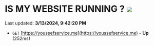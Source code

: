 # IS MY WEBSITE RUNNING ? [![](https://img.shields.io/static/v1?label=Sponsor&message=%E2%9D%A4&logo=GitHub&color=%23fe8e86)](https://github.com/sponsors/<username>)

Last updated: **3/13/2024, 9:42:20 PM**

- `GET` [https://youssefservice.me](https://youssefservice.me) - **Up** (252ms)

